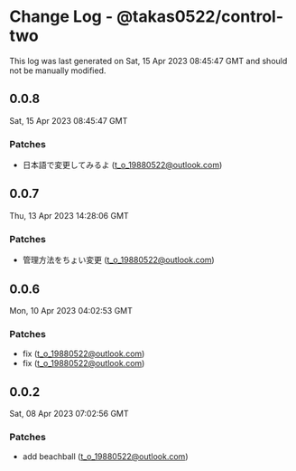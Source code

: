 # Change Log - @takas0522/control-two

This log was last generated on Sat, 15 Apr 2023 08:45:47 GMT and should not be manually modified.

<!-- Start content -->

## 0.0.8

Sat, 15 Apr 2023 08:45:47 GMT

### Patches

- 日本語で変更してみるよ (t_o_19880522@outlook.com)

## 0.0.7

Thu, 13 Apr 2023 14:28:06 GMT

### Patches

- 管理方法をちょい変更 (t_o_19880522@outlook.com)

## 0.0.6

Mon, 10 Apr 2023 04:02:53 GMT

### Patches

- fix (t_o_19880522@outlook.com)
- fix (t_o_19880522@outlook.com)

## 0.0.2

Sat, 08 Apr 2023 07:02:56 GMT

### Patches

- add beachball (t_o_19880522@outlook.com)
